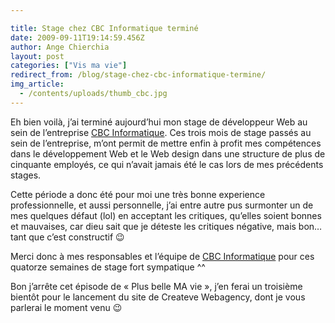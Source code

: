 ```yaml
---

title: Stage chez CBC Informatique terminé
date: 2009-09-11T19:14:59.456Z
author: Ange Chierchia
layout: post
categories: ["Vis ma vie"]
redirect_from: /blog/stage-chez-cbc-informatique-termine/
img_article:
  - /contents/uploads/thumb_cbc.jpg
---
```

Eh bien voilà, j&rsquo;ai terminé aujourd&rsquo;hui mon stage de développeur Web au sein de l&rsquo;entreprise [CBC Informatique](http://www.cbc.lu/shop/ "CBC Informatique Shop online"). Ces trois mois de stage passés au sein de l&rsquo;entreprise, m&rsquo;ont permit de mettre enfin à profit mes compétences dans le développement Web et le Web design dans une structure de plus de cinquante employés, ce qui n&rsquo;avait jamais été le cas lors de mes précédents stages.<!--more-->

Cette période a donc été pour moi une très bonne experience professionnelle, et aussi personnelle, j&rsquo;ai entre autre pus surmonter un de mes quelques défaut (lol) en acceptant les critiques, qu&rsquo;elles soient bonnes et mauvaises, car dieu sait que je déteste les critiques négative, mais bon&#8230; tant que c&rsquo;est constructif 😉

Merci donc à mes responsables et l&rsquo;équipe de [CBC Informatique](http://www.cbc.lu/shop/ "CBC Informatique Shop online") pour ces quatorze semaines de stage fort sympatique ^^

Bon j&rsquo;arrête cet épisode de &laquo;&nbsp;Plus belle MA vie&nbsp;&raquo;, j&rsquo;en ferai un troisième bientôt pour le lancement du site de Createve Webagency, dont je vous parlerai le moment venu 😉